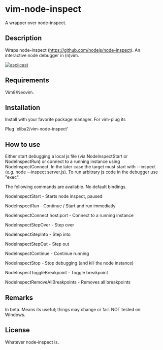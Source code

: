 # vim-node-inspect
A wrapper over node-inspect.

## Description
Wraps node-inspect (https://github.com/nodejs/node-inspect). An interactive node debugger in (n)vim.


[![asciicast](https://asciinema.org/a/292793.svg)](https://asciinema.org/a/292793)

## Requirements
Vim8/Neovim.

## Installation
Install with your favorite package manager. For vim-plug its

Plug 'eliba2/vim-node-inspect'

## How to use
Either start debugging a local js file (via NodeInspectStart or NodeInspectRun) or connect to a running instance using NodeInspectConnect. In the later case the target must start with --inspect (e.g. node --inspect server.js).
To run arbitrary js code in the debugger use "exec".


The following commands are available. No default bindings.

NodeInspectStart - Starts node inspect, paused

NodeInspectRun - Continue / Start and run immediatly

NodeInspectConnect host:port - Connect to a running instance

NodeInspectStepOver - Step over

NodeInspectStepInto - Step into

NodeInspectStepOut - Step out

NodeInspectContinue - Continue running

NodeInspectStop - Stop debugging (and kill the node instance)

NodeInspectToggleBreakpoint - Toggle breakpoint

NodeInspectRemoveAllBreakpoints - Removes all breakpoints

## Remarks
In beta. Means its useful; things may change or fail.
NOT tested on Windows.

## License
Whatever node-inspect is.

